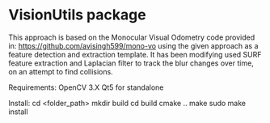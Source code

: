 # VisionUtils package

This approach is based on the Monocular Visual Odometry code provided in: https://github.com/avisingh599/mono-vo using the given approach as a feature detection and extraction template. It has been modifying used SURF feature extraction and Laplacian filter to track the blur changes over time, on an attempt to find collisions.

Requirements:
    OpenCV 3.X
    Qt5 for standalone

Install:
    cd <folder_path>
    mkdir build
    cd build
    cmake ..
    make
    sudo make install
